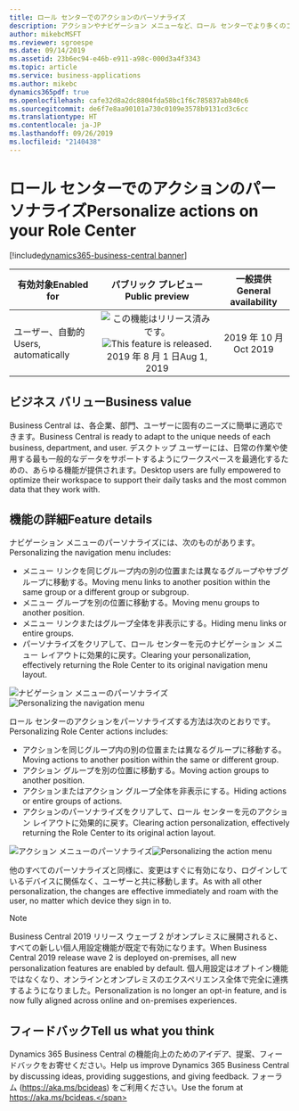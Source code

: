 ```yaml
---
title: ロール センターでのアクションのパーソナライズ
description: アクションやナビゲーション メニューなど、ロール センターでより多くのコンテンツを再編成して、ワークスペースをさらにパーソナライズします。
author: mikebcMSFT
ms.reviewer: sgroespe
ms.date: 09/14/2019
ms.assetid: 23b6ec94-e46b-e911-a98c-000d3a4f3343
ms.topic: article
ms.service: business-applications
ms.author: mikebc
dynamics365pdf: true
ms.openlocfilehash: cafe32d8a2dc8804fda58bc1f6c785837ab840c6
ms.sourcegitcommit: de6f7e8aa90101a730c0109e3578b9131cd3c6cc
ms.translationtype: HT
ms.contentlocale: ja-JP
ms.lasthandoff: 09/26/2019
ms.locfileid: "2140438"
---
```

# <a name="personalize-actions-on-your-role-center"></a><span data-ttu-id="1417e-103">ロール センターでのアクションのパーソナライズ</span><span class="sxs-lookup"><span data-stu-id="1417e-103">Personalize actions on your Role Center</span></span>
[!include[dynamics365-business-central banner](../includes/dynamics365-business-central.md)]

| <span data-ttu-id="1417e-104">有効対象</span><span class="sxs-lookup"><span data-stu-id="1417e-104">Enabled for</span></span>    |  <span data-ttu-id="1417e-105">パブリック プレビュー</span><span class="sxs-lookup"><span data-stu-id="1417e-105">Public preview</span></span> | <span data-ttu-id="1417e-106">一般提供</span><span class="sxs-lookup"><span data-stu-id="1417e-106">General availability</span></span> | 
| ---------- | :----------: |:----------: |
|<span data-ttu-id="1417e-107">ユーザー、自動的</span><span class="sxs-lookup"><span data-stu-id="1417e-107">Users, automatically</span></span>|<span data-ttu-id="1417e-108">![この機能はリリース済みです。](/dynamics365-release-plan/media/green-checkmark.png "この機能はリリース済みです。")</span><span class="sxs-lookup"><span data-stu-id="1417e-108">![This feature is released.](/dynamics365-release-plan/media/green-checkmark.png "This feature is released.")</span></span> <span data-ttu-id="1417e-109">2019 年 8 月 1 日</span><span class="sxs-lookup"><span data-stu-id="1417e-109">Aug 1, 2019</span></span>| <span data-ttu-id="1417e-110">2019 年 10 月</span><span class="sxs-lookup"><span data-stu-id="1417e-110">Oct 2019</span></span>|


## <a name="business-value"></a><span data-ttu-id="1417e-111">ビジネス バリュー</span><span class="sxs-lookup"><span data-stu-id="1417e-111">Business value</span></span>
<!-- bv start -->
<span data-ttu-id="1417e-112">Business Central は、各企業、部門、ユーザーに固有のニーズに簡単に適応できます。</span><span class="sxs-lookup"><span data-stu-id="1417e-112">Business Central is ready to adapt to the unique needs of each business, department, and user.</span></span> <span data-ttu-id="1417e-113">デスクトップ ユーザーには、日常の作業や使用する最も一般的なデータをサポートするようにワークスペースを最適化するための、あらゆる機能が提供されます。</span><span class="sxs-lookup"><span data-stu-id="1417e-113">Desktop users are fully empowered to optimize their workspace to support their daily tasks and the most common data that they work with.</span></span>
<!-- bv end -->



## <a name="feature-details"></a><span data-ttu-id="1417e-114">機能の詳細</span><span class="sxs-lookup"><span data-stu-id="1417e-114">Feature details</span></span>
<!--feature detail start -->
<span data-ttu-id="1417e-115">ナビゲーション メニューのパーソナライズには、次のものがあります。</span><span class="sxs-lookup"><span data-stu-id="1417e-115">Personalizing the navigation menu includes:</span></span>

 - <span data-ttu-id="1417e-116">メニュー リンクを同じグループ内の別の位置または異なるグループやサブグループに移動する。</span><span class="sxs-lookup"><span data-stu-id="1417e-116">Moving menu links to another position within the same group or a different group or subgroup.</span></span>
 - <span data-ttu-id="1417e-117">メニュー グループを別の位置に移動する。</span><span class="sxs-lookup"><span data-stu-id="1417e-117">Moving menu groups to another position.</span></span>
 - <span data-ttu-id="1417e-118">メニュー リンクまたはグループ全体を非表示にする。</span><span class="sxs-lookup"><span data-stu-id="1417e-118">Hiding menu links or entire groups.</span></span>
 - <span data-ttu-id="1417e-119">パーソナライズをクリアして、ロール センターを元のナビゲーション メニュー レイアウトに効果的に戻す。</span><span class="sxs-lookup"><span data-stu-id="1417e-119">Clearing your personalization, effectively returning the Role Center to its original navigation menu layout.</span></span>
 
<span data-ttu-id="1417e-120">![ナビゲーション メニューのパーソナライズ](media/Personalize-Navigation.png "ナビゲーション メニューのパーソナライズ")</span><span class="sxs-lookup"><span data-stu-id="1417e-120">![Personalizing the navigation menu](media/Personalize-Navigation.png "Personalizing the navigation menu")</span></span>

<span data-ttu-id="1417e-121">ロール センターのアクションをパーソナライズする方法は次のとおりです。</span><span class="sxs-lookup"><span data-stu-id="1417e-121">Personalizing Role Center actions includes:</span></span>

 - <span data-ttu-id="1417e-122">アクションを同じグループ内の別の位置または異なるグループに移動する。</span><span class="sxs-lookup"><span data-stu-id="1417e-122">Moving actions to another position within the same or different group.</span></span>
 - <span data-ttu-id="1417e-123">アクション グループを別の位置に移動する。</span><span class="sxs-lookup"><span data-stu-id="1417e-123">Moving action groups to another position.</span></span>
 - <span data-ttu-id="1417e-124">アクションまたはアクション グループ全体を非表示にする。</span><span class="sxs-lookup"><span data-stu-id="1417e-124">Hiding actions or entire groups of actions.</span></span>
 - <span data-ttu-id="1417e-125">アクションのパーソナライズをクリアして、ロール センターを元のアクション レイアウトに効果的に戻す。</span><span class="sxs-lookup"><span data-stu-id="1417e-125">Clearing action personalization, effectively returning the Role Center to its original action layout.</span></span>

<span data-ttu-id="1417e-126">![アクション メニューのパーソナライズ](media/personalize-actions.png "アクション メニューのパーソナライズ")</span><span class="sxs-lookup"><span data-stu-id="1417e-126">![Personalizing the action menu](media/personalize-actions.png "Personalizing the action menu")</span></span>

<span data-ttu-id="1417e-127">他のすべてのパーソナライズと同様に、変更はすぐに有効になり、ログインしているデバイスに関係なく、ユーザーと共に移動します。</span><span class="sxs-lookup"><span data-stu-id="1417e-127">As with all other personalization, the changes are effective immediately and roam with the user, no matter which device they sign in to.</span></span>


> [!NOTE]
> <span data-ttu-id="1417e-128">Business Central 2019 リリース ウェーブ 2 がオンプレミスに展開されると、すべての新しい個人用設定機能が既定で有効になります。</span><span class="sxs-lookup"><span data-stu-id="1417e-128">When Business Central 2019 release wave 2 is deployed on-premises, all new personalization features are enabled by default.</span></span> <span data-ttu-id="1417e-129">個人用設定はオプトイン機能ではなくなり、オンラインとオンプレミスのエクスペリエンス全体で完全に連携するようになりました。</span><span class="sxs-lookup"><span data-stu-id="1417e-129">Personalization is no longer an opt-in feature, and is now fully aligned across online and on-premises experiences.</span></span>

<!--feature detail end -->




## <a name="tell-us-what-you-think"></a><span data-ttu-id="1417e-130">フィードバック</span><span class="sxs-lookup"><span data-stu-id="1417e-130">Tell us what you think</span></span>
<span data-ttu-id="1417e-131">Dynamics 365 Business Central の機能向上のためのアイデア、提案、フィードバックをお寄せください。</span><span class="sxs-lookup"><span data-stu-id="1417e-131">Help us improve Dynamics 365 Business Central by discussing ideas, providing suggestions, and giving feedback.</span></span> <span data-ttu-id="1417e-132">フォーラム (https://aka.ms/bcideas) をご利用ください。</span><span class="sxs-lookup"><span data-stu-id="1417e-132">Use the forum at https://aka.ms/bcideas.</span></span>



